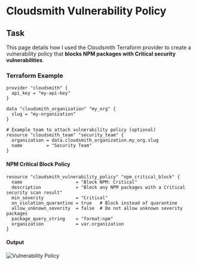# Cloudsmith Vulnerability Policy

## Task

This page details how I used the Cloudsmith Terraform provider to create a vulnerability policy that **blocks NPM packages with Critical security vulnerabilities**.

### Terraform Example

````
provider "cloudsmith" {
  api_key = "my-api-key"
}

data "cloudsmith_organization" "my_org" {
  slug = "my-organization"
}

# Example team to attach vulnerability policy (optional)
resource "cloudsmith_team" "security_team" {
  organization = data.cloudsmith_organization.my_org.slug
  name         = "Security Team"
}
````

#### NPM Critical Block Policy

````
resource "cloudsmith_vulnerability_policy" "npm_critical_block" {
  name                    = "Block NPM: Critical"
  description             = "Block any NPM packages with a Critical security scan result"
  min_severity            = "Critical"
  on_violation_quarantine = true   # Block instead of quarantine
  allow_unknown_severity  = false  # Do not allow unknown severity packages
  package_query_string    = "format:npm"
  organization            = var.organization
}
````

#### Output

![Vulnerability Policy](tfm-state-vulnerability-policy.png)

